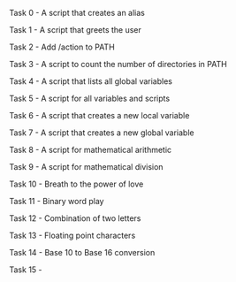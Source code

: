 Task 0 - A script that creates an alias

Task 1 - A script that greets the user

Task 2 - Add /action to PATH 

Task 3 - A script to count the number of directories in PATH

Task 4 - A script that lists all global variables

Task 5 - A script for all variables and scripts

Task 6 - A script that creates a new local variable

Task 7 - A script that creates a new global variable

Task 8 - A script for mathematical arithmetic

Task 9 - A script for mathematical division

Task 10 - Breath to the power of love

Task 11 - Binary word play 

Task 12 - Combination of two letters

Task 13 - Floating point characters

Task 14 - Base 10 to Base 16 conversion

Task 15 - 

 
